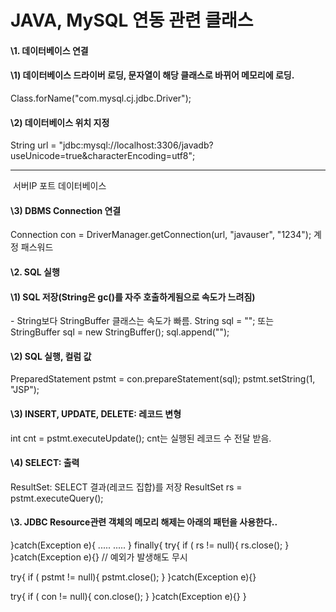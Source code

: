 # JAVA, MySQL 연동 관련 클래스

 #### \1. 데이터베이스 연결 
 #### \1) 데이터베이스 드라이버 로딩, 문자열이 해당 클래스로 바뀌어 메모리에 로딩.  
  Class.forName("com.mysql.cj.jdbc.Driver"); 
####  \2) 데이터베이스 위치 지정 
  String url =  "jdbc:mysql://localhost:3306/javadb?useUnicode=true&characterEncoding=utf8"; 
---------- ----- -------
​        서버IP  포트 데이터베이스 

####  \3) DBMS Connection 연결 
  Connection con = DriverManager.getConnection(url, "javauser", "1234"); 
                          계정   패스워드

#### \2. SQL 실행 
####  \1) SQL 저장(String은 gc()를 자주 호출하게됨으로 속도가 느려짐) 
  \- String보다 StringBuffer 클래스는 속도가 빠름. 
   String sql = ""; 
   또는 
  StringBuffer sql = new StringBuffer(); 
  sql.append("");  

 #### \2) SQL 실행, 컬럼 값 
  PreparedStatement pstmt = con.prepareStatement(sql); 
  pstmt.setString(1, "JSP"); 

####  \3) INSERT, UPDATE, DELETE: 레코드 변형 
  int cnt = pstmt.executeUpdate(); 
  cnt는 실행된 레코드 수 전달 받음. 

####  \4) SELECT: 출력 
  ResultSet: SELECT 결과(레코드 집합)를 저장 
  ResultSet rs = pstmt.executeQuery(); 

####  \3. JDBC Resource관련 객체의 메모리 해제는 아래의 패턴을 사용한다.. 
  }catch(Exception e){ 
   ..... 
   ..... 
  } finally{ 
   try{ 
    if ( rs != null){ rs.close(); } 
   }catch(Exception e){} // 예외가 발생해도 무시 

   try{ 
    if ( pstmt != null){ pstmt.close(); } 
   }catch(Exception e){} 

   try{ 
    if ( con != null){ con.close(); } 
   }catch(Exception e){} 
  } 